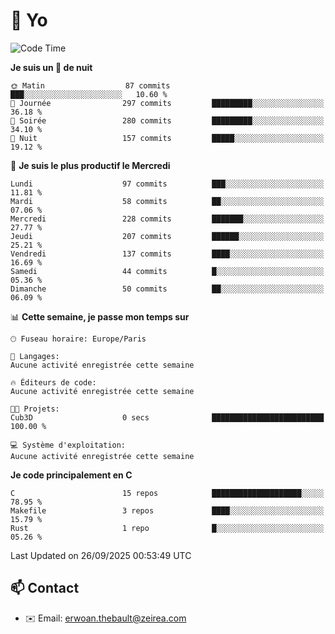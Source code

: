# 👋 Yo

<!--START_SECTION:waka-->
![Code Time](http://img.shields.io/badge/Code%20Time-233%20hrs%2014%20mins-blue)

**Je suis un 🦉 de nuit** 

```text
🌞 Matin                  87 commits          ███░░░░░░░░░░░░░░░░░░░░░░   10.60 % 
🌆 Journée                297 commits         █████████░░░░░░░░░░░░░░░░   36.18 % 
🌃 Soirée                 280 commits         █████████░░░░░░░░░░░░░░░░   34.10 % 
🌙 Nuit                   157 commits         █████░░░░░░░░░░░░░░░░░░░░   19.12 % 
```
📅 **Je suis le plus productif le Mercredi** 

```text
Lundi                    97 commits          ███░░░░░░░░░░░░░░░░░░░░░░   11.81 % 
Mardi                    58 commits          ██░░░░░░░░░░░░░░░░░░░░░░░   07.06 % 
Mercredi                 228 commits         ███████░░░░░░░░░░░░░░░░░░   27.77 % 
Jeudi                    207 commits         ██████░░░░░░░░░░░░░░░░░░░   25.21 % 
Vendredi                 137 commits         ████░░░░░░░░░░░░░░░░░░░░░   16.69 % 
Samedi                   44 commits          █░░░░░░░░░░░░░░░░░░░░░░░░   05.36 % 
Dimanche                 50 commits          ██░░░░░░░░░░░░░░░░░░░░░░░   06.09 % 
```


📊 **Cette semaine, je passe mon temps sur** 

```text
🕑︎ Fuseau horaire: Europe/Paris

💬 Langages: 
Aucune activité enregistrée cette semaine

🔥 Éditeurs de code: 
Aucune activité enregistrée cette semaine

🐱‍💻 Projets: 
Cub3D                    0 secs              █████████████████████████   100.00 % 

💻 Système d'exploitation: 
Aucune activité enregistrée cette semaine
```

**Je code principalement en C** 

```text
C                        15 repos            ████████████████████░░░░░   78.95 % 
Makefile                 3 repos             ████░░░░░░░░░░░░░░░░░░░░░   15.79 % 
Rust                     1 repo              █░░░░░░░░░░░░░░░░░░░░░░░░   05.26 % 
```




 Last Updated on 26/09/2025 00:53:49 UTC
<!--END_SECTION:waka-->

## 📫 Contact

- ✉️ Email: erwoan.thebault@zeirea.com
